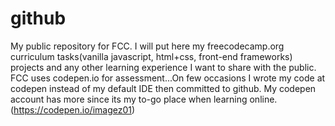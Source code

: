 # github
My public repository for FCC.
I will put here my freecodecamp.org curriculum tasks(vanilla javascript, html+css, front-end frameworks) projects and any other learning experience  I want to share with the public. FCC uses codepen.io for assessment...On few occasions I wrote my code at codepen instead of my default IDE then committed to github. My codepen account has  more since its my to-go place when learning online.(https://codepen.io/imagez01)
